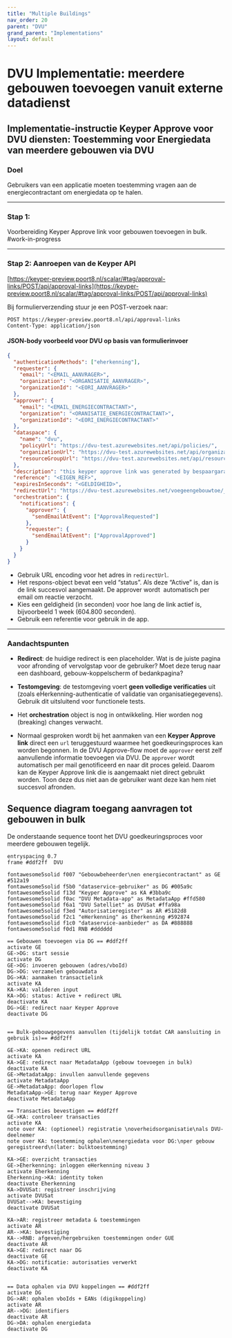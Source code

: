 ```yaml
---
title: "Multiple Buildings"
nav_order: 20
parent: "DVU"
grand_parent: "Implementations"
layout: default
---
```


# DVU Implementatie: meerdere gebouwen toevoegen vanuit externe datadienst

## Implementatie-instructie Keyper Approve voor DVU diensten: Toestemming voor Energiedata van meerdere gebouwen via DVU

### Doel

Gebruikers van een applicatie moeten toestemming vragen aan de energiecontractant om energiedata op te halen.

---

### Stap 1: 

Voorbereiding Keyper Approve link voor gebouwen toevoegen in bulk. #work-in-progress

---

### Stap 2: Aanroepen van de Keyper API

[https://keyper-preview.poort8.nl/scalar/#tag/approval-links/POST/api/approval-links](https://keyper-preview.poort8.nl/scalar/#tag/approval-links/POST/api/approval-links)

Bij formulierverzending stuur je een POST-verzoek naar:

```
POST https://keyper-preview.poort8.nl/api/approval-links
Content-Type: application/json
```

#### JSON-body voorbeeld voor DVU op basis van formulierinvoer

```json
{
  "authenticationMethods": ["eherkenning"],
  "requester": {
    "email": "<EMAIL_AANVRAGER>",
    "organization": "<ORGANISATIE_AANVRAGER>",
    "organizationId": "<EORI_AANVRAGER>"
  },
  "approver": {
    "email": "<EMAIL_ENERGIECONTRACTANT>",
    "organization": "<ORANISATIE_ENERGIECONTRACTANT>",
    "organizationId": "<EORI_ENERGIECONTRACTANT>"
  },
  "dataspace": {
    "name": "dvu",
    "policyUrl": "https://dvu-test.azurewebsites.net/api/policies/",
    "organizationUrl": "https://dvu-test.azurewebsites.net/api/organization-registry/__ORGANIZATIONID__",
    "resourceGroupUrl": "https://dvu-test.azurewebsites.net/api/resourcegroups/"
  },
  "description": "this keyper approve link was generated by bespaargarant",
  "reference": "<EIGEN_REF>",
  "expiresInSeconds": "<GELDIGHEID>",
  "redirectUrl": "https://dvu-test.azurewebsites.net/voegeengebouwtoe/__APPROVALLINKID__?adres=<ENCODED_ADRES>",
  "orchestration": {
    "notifications": {
      "approver": {
        "sendEmailAtEvent": ["ApprovalRequested"]
      },
      "requester": {
        "sendEmailAtEvent": ["ApprovalApproved"]
      }
    }
  }
}
```

- Gebruik URL encoding voor het adres in `redirectUrl`.
- Het respons-object bevat een veld “status”. Als deze “Active” is, dan is de link succesvol aangemaakt. De approver wordt  automatisch per email om reactie verzocht.
- Kies een geldigheid (in seconden) voor hoe lang de link actief is, bijvoorbeeld 1 week (604.800 seconden).
- Gebruik een referentie voor gebruik in de app.

---

### Aandachtspunten

- **Redirect**: de huidige redirect is een placeholder. Wat is de juiste pagina voor afronding of vervolgstap voor de gebruiker? Moet deze terug naar een dashboard, gebouw-koppelscherm of bedankpagina?

- **Testomgeving**: de testomgeving voert **geen volledige verificaties** uit (zoals eHerkenning-authenticatie of validatie van organisatiegegevens). Gebruik dit uitsluitend voor functionele tests.

- Het **orchestration** object is nog in ontwikkeling. Hier worden nog (breaking) changes verwacht.

- Normaal gesproken wordt bij het aanmaken van een **Keyper Approve link** direct een `url` teruggestuurd waarmee het goedkeuringsproces kan worden begonnen. In de DVU Approve-flow moet de `approver` eerst zelf aanvullende informatie toevoegen via DVU. De `approver` wordt automatisch per mail genotificeerd en naar dit proces geleid. Daarom kan de Keyper Approve link die is aangemaakt niet direct gebruikt worden. Toon deze dus niet aan de gebruiker want deze kan hem niet succesvol afronden.

## Sequence diagram toegang aanvragen tot gebouwen in bulk

De onderstaande sequence toont het DVU goedkeuringsproces voor meerdere gebouwen tegelijk.

```plantuml
entryspacing 0.7
frame #ddf2ff  DVU

fontawesome5solid f007 "Gebouwbeheerder\nen energiecontractant" as GE #512a19
fontawesome5solid f5b0 "dataservice-gebruiker" as DG #005a9c
fontawesome5solid f13d "Keyper Approve" as KA #3bba9c
fontawesome5solid f0ac "DVU Metadata-app" as MetadataApp #ffd580
fontawesome5solid f6a1 "DVU Satelliet" as DVUSat #ffa98a
fontawesome5solid f3ed "Autorisatieregister" as AR #5182d8
fontawesome5solid f2c1 "eHerkenning" as Eherkenning #592874
fontawesome5solid f1c0 "dataservice-aanbieder" as DA #888888
fontawesome5solid f0d1 RNB #dddddd

== Gebouwen toevoegen via DG == #ddf2ff
activate GE
GE->DG: start sessie
activate DG
GE->DG: invoeren gebouwen (adres/vboId)
DG->DG: verzamelen gebouwdata
DG->KA: aanmaken transactielink
activate KA
KA->KA: valideren input
KA->DG: status: Active + redirect URL
deactivate KA
DG->GE: redirect naar Keyper Approve
deactivate DG


== Bulk-gebouwgegevens aanvullen (tijdelijk totdat CAR aansluiting in gebruik is)== #ddf2ff

GE->KA: openen redirect URL
activate KA
KA->GE: redirect naar MetadataApp (gebouw toevoegen in bulk)
deactivate KA
GE->MetadataApp: invullen aanvullende gegevens
activate MetadataApp
GE->MetadataApp: doorlopen flow
MetadataApp->GE: terug naar Keyper Approve
deactivate MetadataApp

== Transacties bevestigen == #ddf2ff
GE->KA: controleer transacties
activate KA
note over KA: (optioneel) registratie \noverheidsorganisatie\nals DVU-deelnemer
note over KA: toestemming ophalen\nenergiedata voor DG:\nper gebouw geregistreerd\n(later: bulktoestemming)

KA->GE: overzicht transacties
GE->Eherkenning: inloggen eHerkenning niveau 3
activate Eherkenning
Eherkenning->KA: identity token
deactivate Eherkenning
KA->DVUSat: registreer inschrijving
activate DVUSat
DVUSat-->KA: bevestiging
deactivate DVUSat

KA->AR: registreer metadata & toestemmingen
activate AR
AR-->KA: bevestiging
KA-->RNB: afgeven/hergebruiken toestemmingen onder GUE
deactivate AR
KA->GE: redirect naar DG
deactivate GE
KA->DG: notificatie: autorisaties verwerkt
deactivate KA


== Data ophalen via DVU koppelingen == #ddf2ff
activate DG
DG->AR: ophalen vboIds + EANs (digikoppeling)
activate AR
AR-->DG: identifiers
deactivate AR
DG->DA: ophalen energiedata
deactivate DG
```
